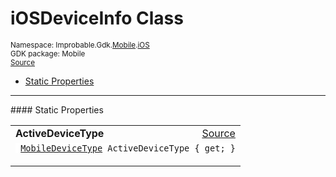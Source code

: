 
# iOSDeviceInfo Class
<sup>
Namespace: Improbable.Gdk.<a href="{{urlRoot}}/api/mobile-index">Mobile</a>.<a href="{{urlRoot}}/api/mobile/i-os-index">iOS</a><br/>
GDK package: Mobile<br/>
<a href="https://www.github.com/spatialos/gdk-for-unity/blob/0.2.0/workers/unity/Packages/com.improbable.gdk.mobile/iOS/Utility/iOSDeviceInfo.cs/#L5">Source</a>
<style>
a code {
                    padding: 0em 0.25em!important;
}
code {
                    background-color: #ffffff!important;
}
</style>
</sup>
<nav id="pageToc" class="page-toc"><ul><li><a href="#static-properties">Static Properties</a>
</ul></nav>









</p>
<hr style="width:100%; border-top-color:#d8d8d8" />
#### Static Properties


</p>




<table width="100%">
    <tr>
        <td style="border-right:none"><b>ActiveDeviceType</b></td>
        <td style="border-left:none; text-align:right"><a href="https://www.github.com/spatialos/gdk-for-unity/blob/0.2.0/workers/unity/Packages/com.improbable.gdk.mobile/iOS/Utility/iOSDeviceInfo.cs/#L9">Source</a></td>
    </tr>
    <tr>
        <td colspan="2">
<code> <a href="{{urlRoot}}/api/mobile/mobile-device-type">MobileDeviceType</a> ActiveDeviceType { get; }</code></p>



</td>
    </tr>
</table>









